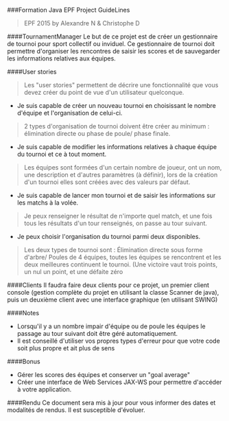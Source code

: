 ###Formation Java EPF Project GuideLines
>EPF 2015 by Alexandre N & Christophe D

####TournamentManager
Le but de ce projet est de créer un gestionnaire de tournoi pour sport collectif ou inviduel. Ce gestionnaire de tournoi doit permettre d'organiser les rencontres de saisir les scores et de sauvegarder les informations relatives aux équipes.

####User stories
>Les "user stories" permettent de décrire une fonctionnalité que vous devez créer du point de vue d'un utilisateur quelconque.

* Je suis capable de créer un nouveau tournoi en choisissant le nombre d'équipe et l'organisation de celui-ci.
>2 types d'organisation de tournoi doivent être créer au minimum : élimination directe ou phase de poule/ phase finale.

* Je suis capable de modifier les informations relatives à chaque équipe du tournoi et ce à tout moment.
>Les équipes sont formées d'un certain nombre de joueur, ont un nom, une description et d'autres paramètres (à définir), lors de la création d'un tournoi elles sont créées avec des valeurs par défaut.

* Je suis capable de lancer mon tournoi et de saisir les informations sur les matchs à la volée.
>Je peux renseigner le résultat de n'importe quel match, et une fois tous les résultats d'un tour renseignés, on passe au tour suivant.

* Je peux choisir l'organisation du tournoi parmi deux disponibles.
>Les deux types de tournoi sont : 
Élimination directe sous forme d'arbre/
Poules de 4 équipes, toutes les équipes se rencontrent et les deux meilleures continuent le tournoi. (Une victoire vaut trois points, un nul un point, et une défaite zéro

####Clients
Il faudra faire deux clients pour ce projet, un premier client console (gestion complète du projet en utilisant la classe Scanner de java), puis un deuxième client avec une interface graphique (en utilisant SWING)

####Notes
* Lorsqu'il y a un nombre impair d'équipe ou de poule les équipes le passage au tour suivant doit être géré automatiquement.
* Il est conseillé d'utiliser vos propres types d'erreur pour que votre code soit plus propre et ait plus de sens

####Bonus
* Gérer les scores des équipes et conserver un "goal average"
* Créer une interface de Web Services JAX-WS pour permettre d'accéder à votre application.

####Rendu
Ce document sera mis à jour pour vous informer des dates et modalités de rendus. Il est susceptible d'évoluer.